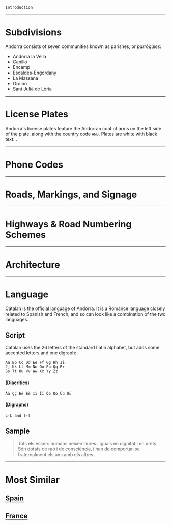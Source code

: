 `Introduction`

---

# Subdivisions

Andorra consists of seven communities known as parishes, or _parròquies_:

- Andorra la Vella
- Canillo
- Encamp
- Escaldes-Engordany
- La Massana
- Ordino
- Sant Julià de Lòria

<CountryMap code="AND" scale="80000" />

---

# License Plates

Andorra's license plates feature the Andorran coat of arms on the left side of the plate, along with the country code `AND`. Plates are white with black text: <LicensePlate style="and" code="AND" format="A 1234" codeColor="blue"/>.

---

# Phone Codes

---

# Roads, Markings, and Signage

---

# Highways & Road Numbering Schemes

---

# Architecture

---

# Language

Catalan is the official language of Andorra. It is a Romance language closely related to Spanish and French, and so can look like a combination of the two languages.

## Script

Catalan uses the 26 letters of the standard Latin alphabet, but adds some accented letters and one digraph:

```
Aa Bb Cc Dd Ee Ff Gg Hh Ii
Jj Kk Ll Mm Nn Oo Pp Qq Rr
Ss Tt Uu Vv Ww Xx Yy Zz
```

#### (Diacritics)

```
Àà Çç Éé Èè Íí Ïï Óó Òò Úú Üü
```

#### (Digraphs)

```
L·L and l·l
```

## Sample

> Tots els éssers humans neixen lliures i iguals en dignitat i en drets. Són dotats de raó i de consciència, i han de comportar-se fraternalment els uns amb els altres.

---

# Most Similar

## [Spain](/countries/ESP)

## [France](/countries/FRA)
